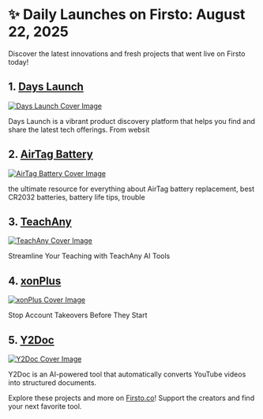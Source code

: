 # ✨ Daily Launches on Firsto: August 22, 2025

Discover the latest innovations and fresh projects that went live on Firsto today!

## 1. [Days Launch](https://firsto.co/projects/days-launch)

[![Days Launch Cover Image](https://607255gt6f.ufs.sh/f/ViZtN9dvJxPt3D08pYglzmGX4iHMxtPpaNVesdgk5KrUARjT)](https://firsto.co/projects/days-launch)

 Days Launch is a vibrant product discovery platform that helps you find and share the latest tech offerings. From websit



## 2. [AirTag Battery](https://firsto.co/projects/airtag-battery)

[![AirTag Battery Cover Image](https://607255gt6f.ufs.sh/f/ViZtN9dvJxPtisO0jP1MDZOILPbmJT8X5eyotjdVN0af4gFB)](https://firsto.co/projects/airtag-battery)

 the ultimate resource for everything about AirTag battery replacement, best CR2032 batteries, battery life tips, trouble



## 3. [TeachAny](https://firsto.co/projects/teachany)

[![TeachAny Cover Image](https://607255gt6f.ufs.sh/f/ViZtN9dvJxPtAmCyAHRXFlrZiSP1hOy5tcEu29DvsCK7Hdno)](https://firsto.co/projects/teachany)

 Streamline Your Teaching with TeachAny AI Tools 



## 4. [xonPlus](https://firsto.co/projects/xonplus)

[![xonPlus Cover Image](https://607255gt6f.ufs.sh/f/ViZtN9dvJxPtcKlIRZ6YKP6aTjAgzZvGmc4bOUJCn9qhLW08)](https://firsto.co/projects/xonplus)

 Stop Account Takeovers Before They Start



## 5. [Y2Doc](https://firsto.co/projects/y2doc)

[![Y2Doc Cover Image](https://607255gt6f.ufs.sh/f/ViZtN9dvJxPtvDuVxeciYO9t6oKsqmZw2gkD5EJvPQLMe4GU)](https://firsto.co/projects/y2doc)

 Y2Doc is an AI-powered tool that automatically converts YouTube videos into structured documents.




Explore these projects and more on [Firsto.co](https://firsto.co)! Support the creators and find your next favorite tool.
